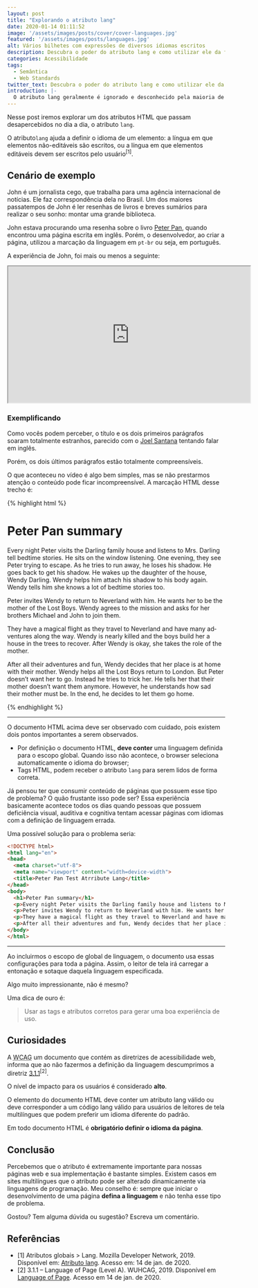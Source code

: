 ```yaml
---
layout: post
title: "Explorando o atributo lang"
date: 2020-01-14 01:11:52
image: '/assets/images/posts/cover/cover-languages.jpg'
featured: '/assets/images/posts/languages.jpg'
alt: Vários bilhetes com expressões de diversos idiomas escritos
description: Descubra o poder do atributo lang e como utilizar ele da forma correta
categories: Acessibilidade
tags: 
  - Semântica
  - Web Standards
twitter_text: Descubra o poder do atributo lang e como utilizar ele da forma correta
introduction: |-
  O atributo lang geralmente é ignorado e desconhecido pela maioria de nós desenvolvedores, porém, ele  influência diretamente no significado e sentido de nossos documentos HTML. Descubra o poder desse atributo.
---
```


Nesse post iremos explorar um dos atributos HTML que passam desapercebidos no dia a dia, o atributo `lang`.

O atributo`lang` ajuda a definir o idioma de um elemento: a língua em que elementos não-editáveis são escritos, ou a língua em que elementos editáveis devem ser escritos pelo usuário<sup>[1]</sup>.

## Cenário de exemplo

<span lang="en">John</span> é um jornalista cego, que trabalha para uma agência internacional de notícias. Ele faz correspondência dela no Brasil. Um dos maiores passatempos de John é ler resenhas de livros e breves sumários para realizar o seu sonho: montar uma grande biblioteca.

John estava procurando uma resenha sobre o livro [Peter Pan](https://pt.wikipedia.org/wiki/Peter_Pan), quando encontrou uma página escrita em inglês. Porém, o desenvolvedor, ao criar a página, utilizou a marcação da linguagem em `pt-br` ou seja, em português.

A experiência de John, foi mais ou menos a seguinte:

<div class="embed-responsive embed-responsive-16by9">
  <iframe title="Vídeo demonstrando o uso do atributo lang"
          width="560"
          height="315"  
          src="https://www.youtube.com/embed/IFmKQ5e17Jo"
          allow="accelerometer; autoplay; encrypted-media; gyroscope; picture-in-picture"
          allowfullscreen></iframe>
</div>

### Exemplificando

Como vocês podem perceber, o título e os dois primeiros parágrafos soaram totalmente estranhos, parecido com o [Joel Santana](https://pt.wikipedia.org/wiki/Joel_Santana) tentando falar em inglês.

Porém, os dois últimos parágrafos estão totalmente compreensíveis.

O que aconteceu no vídeo é algo bem simples, mas se não prestarmos atenção o conteúdo pode ficar incompreensível. A marcação HTML desse trecho é:

{% highlight html %}
<!DOCTYPE html>
<html>
<head>
  <meta charset="utf-8">
  <meta name="viewport" content="width=device-width">
  <title>Peter Pan Test Atrribute Lang</title>
</head>
<body>
  <h1 lang="pt-br">Peter Pan summary</h1>
  <p lang="pt-br">Every night Peter visits the Darling family house and listens to Mrs. Darling tell bedtime stories. He sits on the window listening. One evening, they see Peter trying to escape. As he tries to run away, he loses his shadow. He goes back to get his shadow. He wakes up the daughter of the house, Wendy Darling. Wendy helps him attach his shadow to his body again. Wendy tells him she knows a lot of bedtime stories too.</p>
  <p lang="pt-br">Peter invites Wendy to return to Neverland with him. He wants her to be the mother of the Lost Boys. Wendy agrees to the mission and asks for her brothers Michael and John to join them.</p>
  <p lang="en">They have a magical flight as they travel to Neverland and have many adventures along the way. Wendy is nearly killed and the boys build her a house in the trees to recover. After Wendy is okay, she takes the role of the mother.</p>
  <p lang="en">After all their adventures and fun, Wendy decides that her place is at home with their mother. Wendy helps all the Lost Boys return to London. But Peter doesn’t want her to go. Instead he tries to trick her. He tells her that their mother doesn’t want them anymore. However, he understands how sad their mother must be. In the end, he decides to let them go home.</p>
</body>
</html>
{% endhighlight %}

<hr/>

O documento HTML acima deve ser observado com cuidado, pois existem dois pontos importantes a serem observados.

* Por definição o documento HTML, **deve conter** uma linguagem definida para o escopo global. Quando isso não acontece, o browser seleciona automaticamente o idioma do browser;
* Tags HTML, podem receber o atributo `lang` para serem lidos de forma correta.

Já pensou ter que consumir conteúdo de páginas que possuem esse tipo de problema? O quão frustante isso pode ser? Essa experiência basicamente acontece todos os dias quando pessoas que possuem deficiência visual, auditiva e cognitiva tentam acessar páginas com idiomas com a definição de linguagem errada.

Uma possível solução para o problema seria:

```html
<!DOCTYPE html>
<html lang="en">
<head>
  <meta charset="utf-8">
  <meta name="viewport" content="width=device-width">
  <title>Peter Pan Test Atrribute Lang</title>
</head>
<body>
  <h1>Peter Pan summary</h1>
  <p>Every night Peter visits the Darling family house and listens to Mrs. Darling tell bedtime stories. He sits on the window listening. One evening, they see Peter trying to escape. As he tries to run away, he loses his shadow. He goes back to get his shadow. He wakes up the daughter of the house, Wendy Darling. Wendy helps him attach his shadow to his body again. Wendy tells him she knows a lot of bedtime stories too.</p>
  <p>Peter invites Wendy to return to Neverland with him. He wants her to be the mother of the Lost Boys. Wendy agrees to the mission and asks for her brothers Michael and John to join them.</p>
  <p>They have a magical flight as they travel to Neverland and have many adventures along the way. Wendy is nearly killed and the boys build her a house in the trees to recover. After Wendy is okay, she takes the role of the mother.</p>
  <p>After all their adventures and fun, Wendy decides that her place is at home with their mother. Wendy helps all the Lost Boys return to London. But Peter doesn’t want her to go. Instead he tries to trick her. He tells her that their mother doesn’t want them anymore. However, he understands how sad their mother must be. In the end, he decides to let them go home.</p>
</body>
</html>
```

<hr/>

Ao incluirmos o escopo de global de linguagem, o documento usa essas configurações para toda a página. Assim, o leitor de tela irá carregar a entonação e sotaque daquela linguagem especificada.

Algo muito impressionante, não é mesmo?

Uma dica de ouro é:

> Usar as tags e atributos corretos para gerar uma boa experiência de uso.

## Curiosidades

A <abbr lang="en" title="Web Content Accessibility Guidelines">WCAG</abbr> um documento que contém as diretrizes de acessibilidade web, informa que ao não fazermos a definição da linguagem descumprimos a diretriz [3.1.1](https://www.wuhcag.com/language-of-page/)<sup>[2]</sup>.

O nível de impacto para os usuários é considerado **alto**.

O elemento do documento HTML deve conter um atributo lang válido ou deve corresponder a um código lang válido para usuários de leitores de tela multilíngues que podem preferir um idioma diferente do padrão.

Em todo documento HTML é **obrigatório definir o idioma da página**.

## Conclusão

Percebemos que o atributo é extremamente importante para nossas páginas web e sua implementação é bastante simples. Existem casos em sites multilíngues que o atributo pode ser alterado dinamicamente via linguagens de programação. Meu conselho é: sempre que iniciar o desenvolvimento de uma página **defina a linguagem** e não tenha esse tipo de problema.

Gostou? Tem alguma dúvida ou sugestão? Escreva um comentário.

## Referências

* [1] Atributos globais > Lang. Mozilla Developer Network, 2019. Disponível em: [Atributo lang](<https://developer.mozilla.org/pt-BR/docs/Web/HTML/Global_attributes/lang>). Acesso em: 14 de jan. de 2020.
* [2] 3.1.1 – Language of Page (Level A). WUHCAG, 2019. Disponível em [Language of Page](https://www.wuhcag.com/language-of-page/). Acesso em 14 de jan. de 2020.
